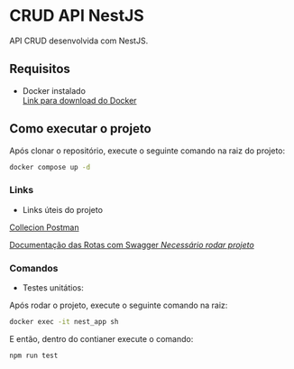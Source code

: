# CRUD API NestJS

API CRUD desenvolvida com NestJS.

## Requisitos

- Docker instalado  
[Link para download do Docker](https://www.docker.com/)

## Como executar o projeto

Após clonar o repositório, execute o seguinte comando na raiz do projeto:

```bash
docker compose up -d
```

### Links

- Links úteis do projeto

[Collecion Postman](https://www.postman.com/altimetry-specialist-72965033/workspace/crud-nestjs-api-rest/collection/31846039-bd639523-fdc0-4cce-895b-bcbbfe49543d?action=share&source=copy-link&creator=31846039)

[Documentação das Rotas com Swagger *Necessário rodar projeto*](http://localhost:3000/api-docs)


### Comandos

- Testes unitátios:

Após rodar o projeto, execute o seguinte comando na raiz:

```bash
docker exec -it nest_app sh
```

E então, dentro do contianer execute o comando:

```bash
npm run test
```
